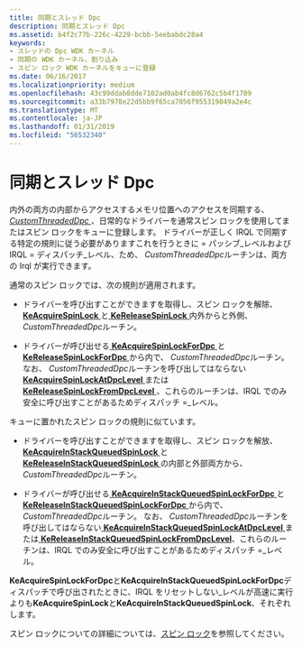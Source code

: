 ```yaml
---
title: 同期とスレッド Dpc
description: 同期とスレッド Dpc
ms.assetid: b4f2c77b-226c-4229-bcbb-5eebabdc28a4
keywords:
- スレッドの Dpc WDK カーネル
- 同期の WDK カーネル、割り込み
- スピン ロック WDK カーネルをキューに登録
ms.date: 06/16/2017
ms.localizationpriority: medium
ms.openlocfilehash: 43c99ddab8dde7102ad0ab4fc8d6762c5b4f1709
ms.sourcegitcommit: a33b7978e22d5bb9f65ca7056f955319049a2e4c
ms.translationtype: MT
ms.contentlocale: ja-JP
ms.lasthandoff: 01/31/2019
ms.locfileid: "56532340"
---
```

# <a name="synchronization-and-threaded-dpcs"></a>同期とスレッド Dpc





内外の両方の内部からアクセスするメモリ位置へのアクセスを同期する、 [ *CustomThreadedDpc* ](https://msdn.microsoft.com/library/windows/hardware/ff542976) 、日常的なドライバーを通常スピン ロックを使用してまたはスピン ロックをキューに登録します。 ドライバーが正しく IRQL で同期する特定の規則に従う必要がありますこれを行うときに = パッシブ\_レベルおよび IRQL = ディスパッチ\_レベル、ため、 *CustomThreadedDpc*ルーチンは、両方の Irql が実行できます。

通常のスピン ロックでは、次の規則が適用されます。

-   ドライバーを呼び出すことができますを取得し、スピン ロックを解除、 [ **KeAcquireSpinLock** ](https://msdn.microsoft.com/library/windows/hardware/ff551917)と[ **KeReleaseSpinLock** ](https://msdn.microsoft.com/library/windows/hardware/ff553145)内外からと外側、 *CustomThreadedDpc*ルーチン。

-   ドライバーが呼び出せる[ **KeAcquireSpinLockForDpc** ](https://msdn.microsoft.com/library/windows/hardware/ff551923)と[ **KeReleaseSpinLockForDpc** ](https://msdn.microsoft.com/library/windows/hardware/ff553148)から内で、 *CustomThreadedDpc*ルーチン。 なお、 *CustomThreadedDpc*ルーチンを呼び出してはならない[ **KeAcquireSpinLockAtDpcLevel** ](https://msdn.microsoft.com/library/windows/hardware/ff551921)または[ **KeReleaseSpinLockFromDpcLevel** ](https://msdn.microsoft.com/library/windows/hardware/ff553150)、これらのルーチンは、IRQL でのみ安全に呼び出すことがあるためディスパッチ =\_レベル。

キューに置かれたスピン ロックの規則に似ています。

-   ドライバーを呼び出すことができますを取得し、スピン ロックを解放、 [ **KeAcquireInStackQueuedSpinLock** ](https://msdn.microsoft.com/library/windows/hardware/ff551899)と[ **KeReleaseInStackQueuedSpinLock** ](https://msdn.microsoft.com/library/windows/hardware/ff553130)の内部と外部両方から、 *CustomThreadedDpc*ルーチン。

-   ドライバーが呼び出せる[ **KeAcquireInStackQueuedSpinLockForDpc** ](https://msdn.microsoft.com/library/windows/hardware/ff551912)と[ **KeReleaseInStackQueuedSpinLockForDpc** ](https://msdn.microsoft.com/library/windows/hardware/ff553133)から内で、*CustomThreadedDpc*ルーチン。 なお、 *CustomThreadedDpc*ルーチンを呼び出してはならない[ **KeAcquireInStackQueuedSpinLockAtDpcLevel** ](https://msdn.microsoft.com/library/windows/hardware/ff551908)または[ **KeReleaseInStackQueuedSpinLockFromDpcLevel**](https://msdn.microsoft.com/library/windows/hardware/ff553137)、これらのルーチンは、IRQL でのみ安全に呼び出すことがあるためディスパッチ =\_レベル。

**KeAcquireSpinLockForDpc**と**KeAcquireInStackQueuedSpinLockForDpc**ディスパッチで呼び出されたときに、IRQL をリセットしない\_レベルが高速に実行よりも**KeAcquireSpinLock**と**KeAcquireInStackQueuedSpinLock**、それぞれします。

スピン ロックについての詳細については、[スピン ロック](spin-locks.md)を参照してください。

 

 




